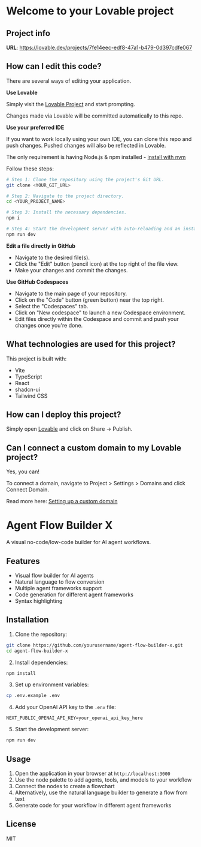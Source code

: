 # Welcome to your Lovable project

## Project info

**URL**: https://lovable.dev/projects/7fe14eec-edf8-47a1-b479-0d397cdfe067

## How can I edit this code?

There are several ways of editing your application.

**Use Lovable**

Simply visit the [Lovable Project](https://lovable.dev/projects/7fe14eec-edf8-47a1-b479-0d397cdfe067) and start prompting.

Changes made via Lovable will be committed automatically to this repo.

**Use your preferred IDE**

If you want to work locally using your own IDE, you can clone this repo and push changes. Pushed changes will also be reflected in Lovable.

The only requirement is having Node.js & npm installed - [install with nvm](https://github.com/nvm-sh/nvm#installing-and-updating)

Follow these steps:

```sh
# Step 1: Clone the repository using the project's Git URL.
git clone <YOUR_GIT_URL>

# Step 2: Navigate to the project directory.
cd <YOUR_PROJECT_NAME>

# Step 3: Install the necessary dependencies.
npm i

# Step 4: Start the development server with auto-reloading and an instant preview.
npm run dev
```

**Edit a file directly in GitHub**

- Navigate to the desired file(s).
- Click the "Edit" button (pencil icon) at the top right of the file view.
- Make your changes and commit the changes.

**Use GitHub Codespaces**

- Navigate to the main page of your repository.
- Click on the "Code" button (green button) near the top right.
- Select the "Codespaces" tab.
- Click on "New codespace" to launch a new Codespace environment.
- Edit files directly within the Codespace and commit and push your changes once you're done.

## What technologies are used for this project?

This project is built with:

- Vite
- TypeScript
- React
- shadcn-ui
- Tailwind CSS

## How can I deploy this project?

Simply open [Lovable](https://lovable.dev/projects/7fe14eec-edf8-47a1-b479-0d397cdfe067) and click on Share -> Publish.

## Can I connect a custom domain to my Lovable project?

Yes, you can!

To connect a domain, navigate to Project > Settings > Domains and click Connect Domain.

Read more here: [Setting up a custom domain](https://docs.lovable.dev/tips-tricks/custom-domain#step-by-step-guide)

# Agent Flow Builder X

A visual no-code/low-code builder for AI agent workflows.

## Features

- Visual flow builder for AI agents
- Natural language to flow conversion
- Multiple agent frameworks support
- Code generation for different agent frameworks
- Syntax highlighting

## Installation

1. Clone the repository:
```bash
git clone https://github.com/yourusername/agent-flow-builder-x.git
cd agent-flow-builder-x
```

2. Install dependencies:
```bash
npm install
```

3. Set up environment variables:
```bash
cp .env.example .env
```

4. Add your OpenAI API key to the `.env` file:
```
NEXT_PUBLIC_OPENAI_API_KEY=your_openai_api_key_here
```

5. Start the development server:
```bash
npm run dev
```

## Usage

1. Open the application in your browser at `http://localhost:3000`
2. Use the node palette to add agents, tools, and models to your workflow
3. Connect the nodes to create a flowchart
4. Alternatively, use the natural language builder to generate a flow from text
5. Generate code for your workflow in different agent frameworks

## License

MIT
